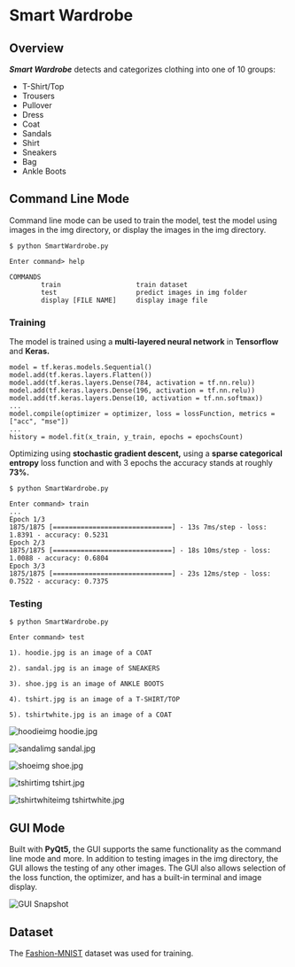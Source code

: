 # Smart Wardrobe

## Overview
***Smart Wardrobe*** detects and categorizes clothing into one of 10 groups:  
- T-Shirt/Top
- Trousers
- Pullover
- Dress
- Coat
- Sandals
- Shirt
- Sneakers
- Bag
- Ankle Boots

## Command Line Mode
Command line mode can be used to train the model, test the model using images in the img directory, or display the images in the img directory.
```
$ python SmartWardrobe.py

Enter command> help

COMMANDS
        train                   train dataset
        test                    predict images in img folder
        display [FILE NAME]     display image file
```
### Training
The model is trained using a **multi-layered neural network** in **Tensorflow** and **Keras.**
```
model = tf.keras.models.Sequential()
model.add(tf.keras.layers.Flatten())
model.add(tf.keras.layers.Dense(784, activation = tf.nn.relu))
model.add(tf.keras.layers.Dense(196, activation = tf.nn.relu))
model.add(tf.keras.layers.Dense(10, activation = tf.nn.softmax))
...
model.compile(optimizer = optimizer, loss = lossFunction, metrics = ["acc", "mse"])
...
history = model.fit(x_train, y_train, epochs = epochsCount)
```
Optimizing using **stochastic gradient descent,** using a **sparse categorical entropy** loss function and with 3 epochs the accuracy stands at roughly **73%.**
```
$ python SmartWardrobe.py

Enter command> train
...
Epoch 1/3
1875/1875 [==============================] - 13s 7ms/step - loss: 1.8391 - accuracy: 0.5231
Epoch 2/3
1875/1875 [==============================] - 18s 10ms/step - loss: 1.0088 - accuracy: 0.6804
Epoch 3/3
1875/1875 [==============================] - 23s 12ms/step - loss: 0.7522 - accuracy: 0.7375
```

### Testing
```
$ python SmartWardrobe.py

Enter command> test

1). hoodie.jpg is an image of a COAT

2). sandal.jpg is an image of SNEAKERS

3). shoe.jpg is an image of ANKLE BOOTS

4). tshirt.jpg is an image of a T-SHIRT/TOP

5). tshirtwhite.jpg is an image of a COAT
```
![hoodieimg](img/hoodie.jpg)
hoodie.jpg  
  
![sandalimg](img/sandal.jpg)
sandal.jpg  
  
![shoeimg](img/shoe.jpg)
shoe.jpg  
  
![tshirtimg](img/tshirt.jpg)
tshirt.jpg  
  
![tshirtwhiteimg](img/tshirtwhite.jpg)
tshirtwhite.jpg  

## GUI Mode
Built with **PyQt5,** the GUI supports the same functionality as the command line mode and more. In addition to testing images in the img directory, the GUI allows the testing of any other images. The GUI also allows selection of the loss function, the optimizer, and has a built-in terminal and image display.

![GUI Snapshot](img/snapshot.JPG)

## Dataset
The [Fashion-MNIST](https://www.kaggle.com/zalando-research/fashionmnist) dataset was used for training.